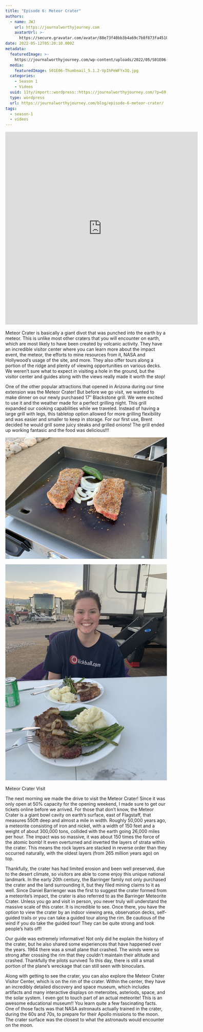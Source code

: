 ```yaml
---
title: "Episode 6: Meteor Crater"
authors:
  - name: JWJ
    url: https://journalworthyjourney.com
    avatarUrl: >-
      https://secure.gravatar.com/avatar/88e73f40bb3b4a69c7b8f873fa45104dd6dcbac157ec972498c06986de5efbaa?s=96&d=mm&r=g
date: 2022-05-12T05:20:10.000Z
metadata:
  featuredImage: >-
    https://journalworthyjourney.com/wp-content/uploads/2022/05/S01E06-Thumbnail_5.1.2.jpg
  media:
    featuredImage: S01E06-Thumbnail_5.1.2-VpIhPeWFYx3Q.jpg
  categories:
    - Season 1
    - Videos
  uuid: 11ty/import::wordpress::https://journalworthyjourney.com/?p=69
  type: wordpress
  url: https://journalworthyjourney.com/blog/episode-6-meteor-crater/
tags:
  - season-1
  - videos
---
```


<iframe loading="lazy" allowfullscreen="true" title="A meteor left this giant hole in Arizona - She drives the RV for the first time" width="600" height="600" src="https://www.youtube.com/embed/ZnxyXd7WYyk?feature=oembed&amp;color=red&amp;rel=1&amp;controls=1&amp;fs=1&amp;iv_load_policy=0&amp;autoplay=0&amp;modestbranding=0&amp;cc_load_policy=0&amp;playsinline=1" frameborder="0" allow="accelerometer; encrypted-media;accelerometer;autoplay;clipboard-write;gyroscope;picture-in-picture clipboard-write; encrypted-media; gyroscope; picture-in-picture; web-share" referrerpolicy="strict-origin-when-cross-origin"></iframe>

Meteor Crater is basically a giant divot that was punched into the earth by a meteor. This is unlike most other craters that you will encounter on earth, which are most likely to have been created by volcanic activity. They have an incredible visitor center where you can learn more about the impact event, the meteor, the efforts to mine resources from it, NASA and Hollywood’s usage of the site, and more. They also offer tours along a portion of the ridge and plenty of viewing opportunities on various decks. We weren’t sure what to expect in visiting a hole in the ground, but the visitor center and guides along with the views really made it worth the stop!

One of the other popular attractions that opened in Arizona during our time extension was the Meteor Crater! But before we go visit, we wanted to make dinner on our newly purchased 17″ Blackstone grill. We were excited to use it and the weather made for a perfect grilling night. This grill expanded our cooking capabilities while we traveled. Instead of having a large grill with legs, this tabletop option allowed for more grilling flexibility and was easier and smaller to keep in storage. For our first use, Brent decided he would grill some juicy steaks and grilled onions! The grill ended up working fantasic and the food was delicious!!!

![](IMG_20200428_203315-2048x1536-dg8gyIZaGB6G.jpg)

![](IMG_20200428_205500-scaled-knHK6L68mSJW.jpg)

Meteor Crater Visit

The next morning we made the drive to visit the Meteor Crater! Since it was only open at 50% capacity for the opening weekend, I made sure to get our tickets online before we arrived. For those that don’t know, the Meteor Crater is a giant bowl cavity on earth’s surface, east of Flagstaff, that measures 550ft deep and almost a mile in width. Roughly 50,000 years ago, a meteorite consisting of iron and nickel, with a width of 150 feet and a weight of about 300,000 tons, collided with the earth going 26,000 miles per hour. The impact was so massive, it was about 150 times the force of the atomic bomb! It even overturned and inverted the layers of strata within the crater. This means the rock layers are stacked in reverse order than they occurred naturally, with the oldest layers (from 265 million years ago) on top.

Thankfully, the crater has had limited erosion and been well preserved, due to the desert climate, so visitors are able to come enjoy this unique national landmark. In the early 20th century, the Barringer family not only purchased the crater and the land surrounding it, but they filed mining claims to it as well. Since Daniel Barrienger was the first to suggest the crater formed from a meteorite’s impact, the crater is also referred to as the Barringer Meteorite Crater. Unless you go and visit in person, you never truly will understand the massive scale of this crater. It is incredible to see. Once there, you have the option to view the crater by an indoor viewing area, observation decks, self-guided trails or you can take a guided tour along the rim. Be cautious of the wind if you do take the guided tour! They can be quite strong and took people’s hats off!

Our guide was extremely informative! Not only did he explain the history of the crater, but he also shared some experiences that have happened over the years. 1964 there was a small plane that crashed. The winds were so strong after crossing the rim that they couldn’t maintain their altitude and crashed. Thankfully the pilots survived To this day, there is still a small portion of the plane’s wreckage that can still seen with binoculars.

Along with getting to see the crater, you can also explore the Meteor Crater Visitor Center, which is on the rim of the crater. Within the center, they have an incredibly detailed discovery and space museum, which includes artifacts and many interactive displays on meteroites, asteriods, space, and the solar system. I even got to touch part of an actual meteorite! This is an awesome educational museum!! You learn quite a few fascinating facts. One of those facts was that NASA astronauts actually trained in the crater, during the 60s and 70s, to prepare for their Apollo missions to the moon. The crater surface was the closest to what the astronauts would encounter on the moon.
